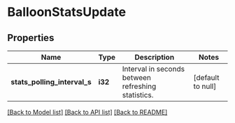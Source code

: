 # BalloonStatsUpdate

## Properties
Name | Type | Description | Notes
------------ | ------------- | ------------- | -------------
**stats_polling_interval_s** | **i32** | Interval in seconds between refreshing statistics. | [default to null]

[[Back to Model list]](../README.md#documentation-for-models) [[Back to API list]](../README.md#documentation-for-api-endpoints) [[Back to README]](../README.md)


